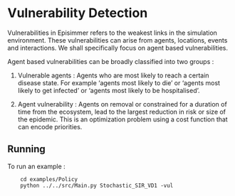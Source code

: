 # Vulnerability Detection
Vulnerabilities in Episimmer refers to the weakest links in the simulation environment. These vulnerabilities can arise from agents, locations, events and interactions. We shall specifically focus on agent based vulnerabilities.

Agent based vulnerabilities can be broadly classified into two groups :
1. Vulnerable agents : Agents who are most likely to reach a certain disease state. For example ‘agents most likely to die’  or ‘agents most likely to get infected’ or ‘agents most likely to be hospitalised’.

2. Agent vulnerability : Agents on removal or constrained for a duration of time from the ecosystem, lead to the largest reduction in risk or size of the epidemic. This is an optimization problem using a cost function that can encode priorities.


## Running
To run an example :

		cd examples/Policy
		python ../../src/Main.py Stochastic_SIR_VD1 -vul
